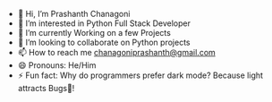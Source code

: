 - 👋 Hi, I’m Prashanth Chanagoni
- 👀 I’m interested in Python Full Stack Developer
- 🌱 I’m currently Working on a few Projects
- 💞️ I’m looking to collaborate on Python projects
- 📫 How to reach me chanagoniprashanth@gmail.com
- 😄 Pronouns: He/Him
- ⚡ Fun fact: Why do programmers prefer dark mode?
              Because light attracts Bugs🐞!

